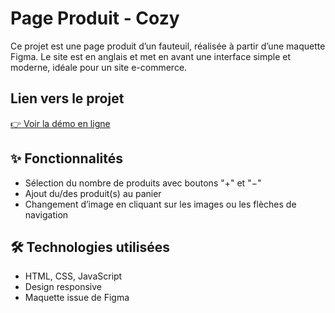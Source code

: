 # Page Produit - Cozy

Ce projet est une page produit d’un fauteuil, réalisée à partir d’une maquette Figma. Le site est en anglais et met en avant une interface simple et moderne, idéale pour un site e-commerce.

## Lien vers le projet

[👉 Voir la démo en ligne](https://mikoad.github.io/Cozy-Product-Page/)

## ✨ Fonctionnalités

- Sélection du nombre de produits avec boutons "+" et "−"
- Ajout du/des produit(s) au panier
- Changement d’image en cliquant sur les images ou les flèches de navigation

## 🛠️ Technologies utilisées

- HTML, CSS, JavaScript
- Design responsive
- Maquette issue de Figma




